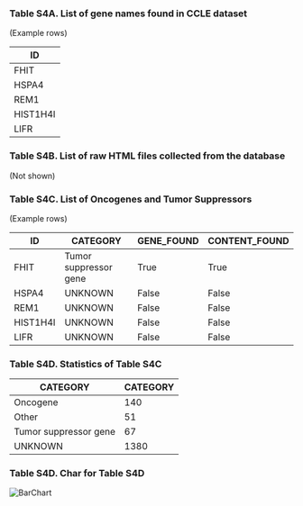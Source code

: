 ### Table S4A. List of gene names found in CCLE dataset

(Example rows)

ID |
---- | 
FHIT |
HSPA4 |
REM1 |
HIST1H4I |
LIFR | 

### Table S4B. List of raw HTML files collected from the database

(Not shown)

### Table S4C. List of Oncogenes and Tumor Suppressors

(Example rows)

ID | CATEGORY | GENE_FOUND | CONTENT_FOUND
---- | ---- | ---- | ----
FHIT | Tumor suppressor gene | True | True
HSPA4 | UNKNOWN | False | False
REM1 | UNKNOWN | False | False
HIST1H4I | UNKNOWN | False | False
LIFR | UNKNOWN | False | False

### Table S4D. Statistics of Table S4C

CATEGORY | CATEGORY
---- | ----
Oncogene | 140
Other | 51
Tumor suppressor gene | 67
UNKNOWN | 1380

### Table S4D. Char for Table S4D 

![BarChart](https://github.com/jehoons/sbie_optdrug/blob/master/result/tab_s4/TABLE_S4D_STATISTICS.JPG)


